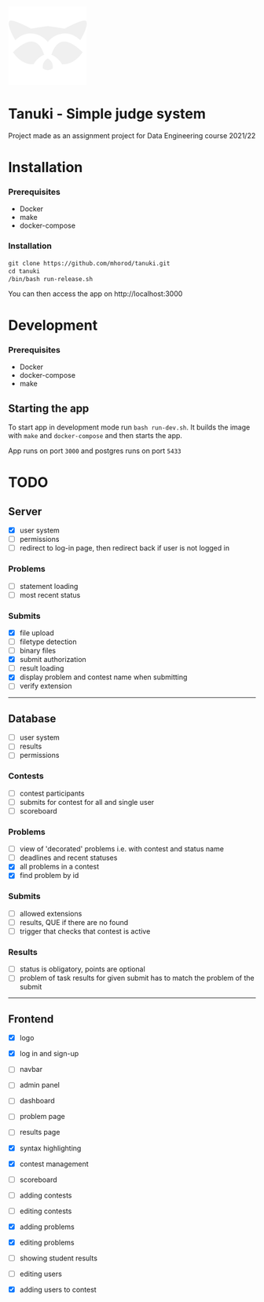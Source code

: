 ![logo](logo.png)

# Tanuki - Simple judge system

Project made as an assignment project for Data Engineering course 2021/22

# Installation

### Prerequisites

- Docker
- make
- docker-compose

### Installation

```
git clone https://github.com/mhorod/tanuki.git
cd tanuki
/bin/bash run-release.sh
```

You can then access the app on http://localhost:3000

# Development

### Prerequisites

- Docker
- docker-compose
- make

## Starting the app

To start app in development mode run `bash run-dev.sh`. It builds the image with
`make` and `docker-compose` and then starts the app.

App runs on port `3000` and postgres runs on port `5433`

# TODO

## Server

- [x] user system
- [ ] permissions
- [ ] redirect to log-in page, then redirect back if user is not logged in

### Problems

- [ ] statement loading
- [ ] most recent status

### Submits

- [x] file upload
- [ ] filetype detection
- [ ] binary files
- [x] submit authorization
- [ ] result loading
- [x] display problem and contest name when submitting
- [ ] verify extension

---

## Database

- [ ] user system
- [ ] results
- [ ] permissions

### Contests

- [ ] contest participants
- [ ] submits for contest for all and single user
- [ ] scoreboard

### Problems

- [ ] view of 'decorated' problems i.e. with contest and status name
- [ ] deadlines and recent statuses
- [x] all problems in a contest
- [x] find problem by id

### Submits

- [ ] allowed extensions
- [ ] results, QUE if there are no found
- [ ] trigger that checks that contest is active

### Results

- [ ] status is obligatory, points are optional
- [ ] problem of task results for given submit has to match the problem of the
      submit

---

## Frontend

- [x] logo
- [x] log in and sign-up
- [ ] navbar
- [ ] admin panel
- [ ] dashboard
- [ ] problem page
- [ ] results page
- [x] syntax highlighting
- [x] contest management
- [ ] scoreboard

- [ ] adding contests
- [ ] editing contests
- [x] adding problems
- [x] editing problems
- [ ] showing student results
- [ ] editing users
- [x] adding users to contest
